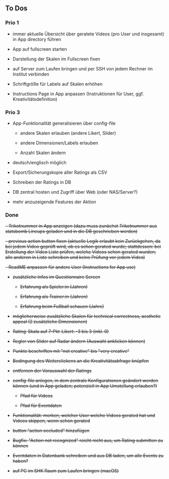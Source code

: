 ## To Dos

### Prio 1

-   immer aktuelle Übersicht über geratete Videos (pro User und insgesamt) in App directory führen

-   App auf fullscreen starten

-   Darstellung der Skalen im Fullscreen fixen

-   auf Server zum Laufen bringen und per SSH von jedem Rechner im Institut verbinden

-   Schriftgröße für Labels auf Skalen erhöhen

-   Instructions Page in App anpassen (Instruktionen für User, ggf. Kreativitätsdefinition)

### Prio 3

-   App-Funktionalität generalisieren über config-file

    -   andere Skalen erlauben (andere Likert, Slider)

    -   andere Dimensionen/Labels erlauben

    -   Anzahl Skalen ändern

-   deutsch/englisch möglich

-   Export/Sicherungskopie aller Ratings als CSV

-   Schreiben der Ratings in DB

-   DB zentral hosten und Zugriff über Web (oder NAS/Server?)

-   mehr anzuzeigende Features der Aktion

### Done

~~-   Trikotnummer in App anzeigen (dazu muss zunächst Trikotnummer aus statsbomb Lineups geladen und in die DB geschrieben werden)~~

~~-   previous action button fixen (aktuelle Logik erlaubt kein Zurückgehen, da bei jedem Video geprüft wird, ob es schon gerated wurde; stattdessen: bei Erstellung der Video Liste prüfen, welche Videos schon gerated wurden; alle anderen in Liste schreiben und keine Prüfung vor jedem Video)~~

~~-   ReadME anpassen für andere User (Instructions for App use)~~

-   ~~zusätzliche Infos im Questionnaire Screen~~

    -   ~~Erfahrung als Spieler:in (Jahren)~~

    -   ~~Erfahrung als Trainer:in (Jahren)~~

    -   ~~Erfahrung beim Fußball schauen (Jahre)~~

-   ~~möglicherweise zusätzliche Skalen für technical correctness, aesthetic appeal (2 zusätzliche Dimensionen)~~

-   ~~Rating-Skala auf 7-Pkt-Likert: -3 bis 3 (inkl. 0)~~

-   ~~Regler von Slider auf Radar ändern (Auswahl anklicken können)~~

-   ~~Punkte beschriften mit "not creative" bis "very creative"~~

-   ~~Bedingung des Weiterclickens an die Kreativitätsabfrage knüpfen~~

-   ~~entfernen der Vorauswahl der Ratings~~

-   ~~config-file anlegen, in dem zentrale Konfigurationen geändert werden können (und in App geladen; potenziell in App Umstellung erlauben?)~~

    -   ~~Pfad für Videos~~

    -   ~~Pfad für Eventdaten~~

-   ~~Funktionalität: merken, welcher User welche Videos gerated hat und Videos skippen, wenn schon gerated~~

-   ~~button “action occluded” hinzufügen~~

<!-- -->

-   ~~Bugfix: "Action not recognized" reicht nicht aus, um Rating submitten zu können~~

-   ~~Eventdaten in Datenbank schreiben und aus DB laden, um alle Events zu haben?~~

<!-- -->

-   ~~auf PC im SHK Raum zum Laufen bringen (macOS)~~